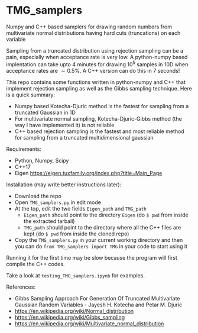 # TMG_samplers
Numpy and C++ based samplers for drawing random numbers from multivariate normal distributions having hard cuts (truncations) on each variable

Sampling from a truncated distribution using rejection sampling can be a pain, especially when acceptance rate is very low.
A python-numpy based implentation can take upto 4 minutes for drawing $10^5$ samples in 10D when acceptance rates are $\sim0.5$%.
A C++ version can do this in 7 seconds!

This repo contains some functions written in python-numpy and C++ that implement rejection sampling as well as the Gibbs sampling technique.
Here is a quick summary:
- Numpy based Kotecha-Djuric method is the fastest for sampling from a truncated Gaussian in 1D
- For multivariate normal sampling, Kotecha-Djuric-Gibbs method (the way I have implemented it) is not reliable
- C++ based rejection sampling is the fastest and most reliable method for sampling from a truncated multidimensional gaussian

Requirements:
- Python, Numpy, Scipy
- C++17
- Eigen <https://eigen.tuxfamily.org/index.php?title=Main_Page>

Installation (may write better instructions later):
- Download the repo
- Open `TMG_samplers.py` in edit mode
- At the top, edit the two fields `Eigen_path` and `TMG_path`
  * `Eigen_path` should point to the directory `Eigen` (do `$ pwd` from inside the extracted tarball)
  * `TMG_path` should point to the directory where all the C++ files are kept (do `$ pwd` from inside the cloned repo)
- Copy the `TMG_samplers.py` in your current working directory and then you can do `from TMG_samplers import TMG` in your code to start using it

Running it for the first time may be slow because the program will first compile the C++ codes.

Take a look at `testing_TMG_samplers.ipynb` for examples.

References:
* Gibbs Sampling Approach For Generation Of Truncated Multivariate Gaussian Random Variables - Jayesh H. Kotecha and Petar M. Djuric  
* https://en.wikipedia.org/wiki/Normal_distribution  
* https://en.wikipedia.org/wiki/Gibbs_sampling  
* https://en.wikipedia.org/wiki/Multivariate_normal_distribution  
